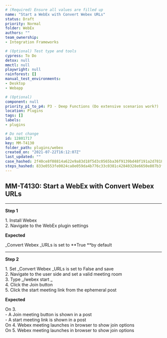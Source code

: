 ```yaml
---
# (Required) Ensure all values are filled up
name: "Start a WebEx with Convert Webex URLs"
status: Draft
priority: Normal
folder: WebEx
authors: ""
team_ownership: 
- Integration Frameworks

# (Optional) Test type and tools
cypress: To Do
detox: null
mmctl: null
playwright: null
rainforest: []
manual_test_environments: 
- Desktop
- Webapp

# (Optional)
component: null
priority_p1_to_p4: P3 - Deep Functions (Do extensive scenarios work?)
location: Plugins
tags: []
labels: 
- plugins

# Do not change
id: 12801717
key: MM-T4130
folder_path: plugins/webex
created_on: "2021-07-22T16:12:07Z"
last_updated: ""
case_hashed: 2f40ce8f08814a622e9a83d18f5d3c0565ba36f9139bd48f191a2d7818cb251ef5201cd8ff55f24731fee5c02f2e2b2f
steps_hashed: 833e0553fe0024ca8e059da4b776c33c0381c42840328e6650e807b3f420cf1c4057e273cfcbe7f3fe6b49fca871ad3f
---
```


## MM-T4130: Start a WebEx with Convert Webex URLs

---

**Step 1**

1\. Install Webex\
2\. Navigate to the WebEx plugin settings

**Expected**

\_Convert Webex \_URLs is set to \*\*True \*\*by default

---

**Step 2**

1\. Set \_Convert Webex \_URLs is set to False and save\
2\. Navigate to the user side and set a valid meeting room\
3\. Type \_/webex start \_\
4\. Click the Join button\
5\. Click the start meeting link from the ephemeral post

**Expected**

On 3.\
\- A Join meeting button is shown in a post\
\- A start meeting link is shown in a post\
On 4. Webex meeting launches in browser to show join options\
On 5. Webex meeting launches in browser to show join options
